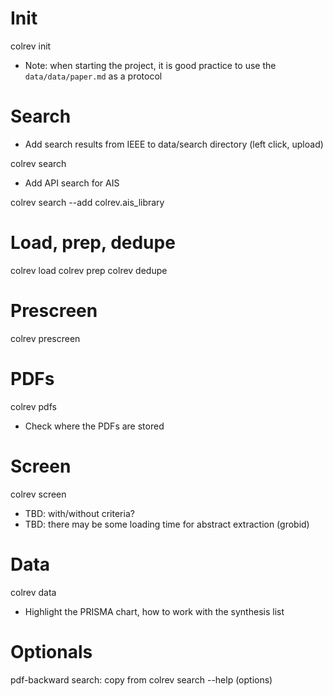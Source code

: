 

# Init

colrev init

- Note: when starting the project, it is good practice to use the `data/data/paper.md` as a protocol

# Search

- Add search results from IEEE to data/search directory (left click, upload)

colrev search

- Add API search for AIS 

colrev search --add colrev.ais_library

# Load, prep, dedupe

colrev load
colrev prep
colrev dedupe

# Prescreen

colrev prescreen

# PDFs

colrev pdfs

- Check where the PDFs are stored

# Screen

colrev screen

- TBD: with/without criteria?
- TBD: there may be some loading time for abstract extraction (grobid)

# Data

colrev data

- Highlight the PRISMA chart, how to work with the synthesis list

# Optionals

pdf-backward search: copy from colrev search --help (options)